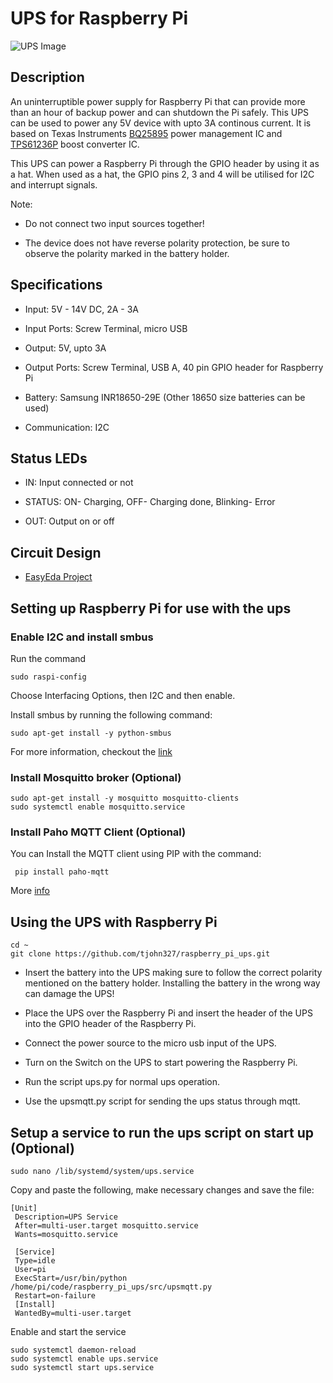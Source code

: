 # UPS for Raspberry Pi

![UPS Image](https://github.com/tjohn327/raspberry_pi_ups/raw/master/Assests/ups_3view.png)

## Description

An uninterruptible power supply for Raspberry Pi that can provide more than an hour of backup power and can shutdown the Pi safely.
This UPS can be used to power any 5V device with upto 3A continous current. It is based on Texas Instruments [BQ25895](http://www.ti.com/product/BQ25895) power management IC and [TPS61236P](http://www.ti.com/product/TPS61236P) boost converter IC.

This UPS can power a Raspberry Pi through the GPIO header by using it as a hat. When used as a hat, the GPIO pins 2, 3 and 4 will be utilised for I2C and interrupt signals.

Note:  

* Do not connect two input sources together!

* The device does not have reverse polarity protection, be sure to observe the polarity marked in the battery holder.

## Specifications

* Input:  5V - 14V DC, 2A - 3A

* Input Ports: Screw Terminal, micro USB

* Output: 5V, upto 3A

* Output Ports: Screw Terminal, USB A, 40 pin GPIO header for Raspberry Pi

* Battery: Samsung INR18650-29E (Other 18650 size batteries can be used)

* Communication: I2C

## Status LEDs

* IN: Input connected or not

* STATUS: ON- Charging, OFF- Charging done, Blinking- Error

* OUT: Output on or off

## Circuit Design

* [EasyEda Project](https://easyeda.com/tjohn327/ups-for-raspberry-pi)

## Setting up Raspberry Pi for use with the ups

### Enable I2C and install smbus

Run the command

```
sudo raspi-config
```

Choose Interfacing Options, then I2C and then enable.

Install smbus by running the following command:

```
sudo apt-get install -y python-smbus
```

For more information, checkout the [link](https://learn.adafruit.com/adafruits-raspberry-pi-lesson-4-gpio-setup/configuring-i2c)

### Install Mosquitto broker (Optional)

```
sudo apt-get install -y mosquitto mosquitto-clients
sudo systemctl enable mosquitto.service
```

### Install Paho MQTT Client (Optional)

You can Install the MQTT client using PIP with the command:

```
 pip install paho-mqtt
```

More [info](http://www.steves-internet-guide.com/into-mqtt-python-client/)

## Using the UPS with Raspberry Pi

```shell
cd ~
git clone https://github.com/tjohn327/raspberry_pi_ups.git
```

* Insert the battery into the UPS making sure to follow the correct polarity mentioned on the battery holder. Installing the battery in the wrong way can damage the UPS!

* Place the UPS over the Raspberry Pi and insert the header of the UPS into the GPIO header of the Raspberry Pi.

* Connect the power source to the micro usb input of the UPS.

* Turn on the Switch on the UPS to start powering the Raspberry Pi.

* Run the script ups.py for normal ups operation.

* Use the upsmqtt.py script for sending the ups status through mqtt.

## Setup a service to run the ups script on start up (Optional)

```shell
sudo nano /lib/systemd/system/ups.service
```

Copy and paste the following, make necessary changes and save the file:

```
[Unit]
 Description=UPS Service
 After=multi-user.target mosquitto.service
 Wants=mosquitto.service

 [Service]
 Type=idle
 User=pi 
 ExecStart=/usr/bin/python /home/pi/code/raspberry_pi_ups/src/upsmqtt.py 
 Restart=on-failure
 [Install]
 WantedBy=multi-user.target
```

Enable and start the service

```shell
sudo systemctl daemon-reload
sudo systemctl enable ups.service
sudo systemctl start ups.service
```
